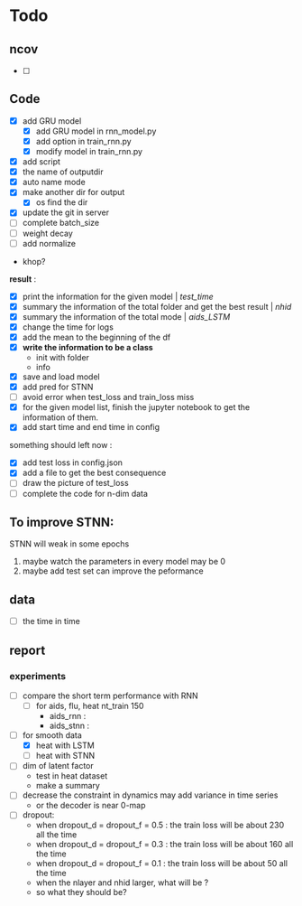 # Todo

## ncov

- [ ] 

## Code
- [x] add GRU model
    - [x] add GRU model in rnn_model.py
    - [x] add option in train_rnn.py
    - [x] modify model in train_rnn.py
- [x] add script
- [x] the name of  outputdir
- [x] auto name mode
- [x] make another dir for output
    - [x] os find the dir
- [x] update the git in server
- [ ] complete batch_size
- [ ] weight decay
- [ ] add normalize
- khop?

**result** : 
- [x] print the information for the given model | *test_time* 
- [x] summary the information of the total folder and get the best result | *nhid*
- [x] summary the information of the total mode | *aids_LSTM*
- [x] change the time for logs
- [x] add the mean to the beginning of the df
- [x] **write the information to be a class**
    - init with folder
    - info
- [x] save and load model
- [x] add pred for STNN
- [ ] avoid error when test_loss and train_loss miss
- [x] for the given model list, finish the jupyter notebook to get the information of them.
- [x] add start time and end time in config

something should left now : 
- [x] add test loss in config.json
- [x] add a file to get the best consequence
- [ ] draw the picture of test_loss
- [ ] complete the code for n-dim data

## To improve STNN:
STNN will weak in some epochs
1. maybe watch the parameters in every model may be 0
1. maybe add test set can improve the peformance

## data 
- [ ] the time in time

## report 
### experiments
- [ ] compare the short term performance with RNN
    - [ ] for aids, flu, heat nt_train 150
        - aids_rnn : 
        - aids_stnn :
- [ ] for smooth data
    - [x] heat with LSTM
    - [ ] heat with STNN
- [ ] dim of latent factor
    - test in heat dataset 
    - make a summary
- [ ] decrease the constraint in dynamics may add variance in time series
    - or the decoder is near 0-map
- [ ] dropout:
    - when dropout_d = dropout_f = 0.5 : the train loss will be about 230 all the time
    - when dropout_d = dropout_f = 0.3 : the train loss will be about 160 all the time
    - when dropout_d = dropout_f = 0.1 : the train loss will be about 50 all the time
    - when the nlayer and nhid larger, what will be ?
    - so what they should be?
